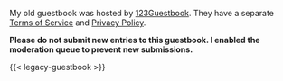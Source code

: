 My old guestbook was hosted by [123Guestbook](https://123guestbook.com/). They have a separate [Terms of Service](https://www.123guestbook.com/tos) and [Privacy Policy](https://www.123guestbook.com/privacy-policy).

**Please do not submit new entries to this guestbook. I enabled the moderation queue to prevent new submissions.**

{{< legacy-guestbook >}}